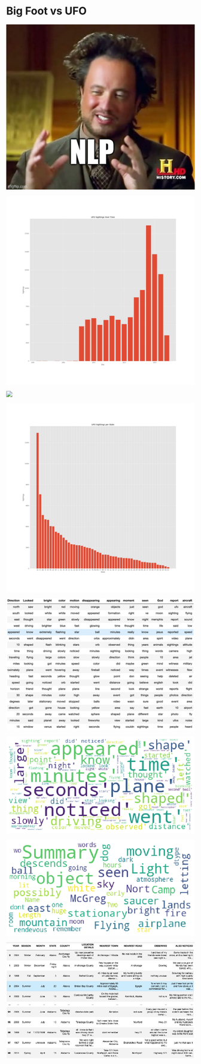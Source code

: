 # Big Foot vs UFO

![](images/meme.jpg)

![](images/ufo_dates.jpg)

![](images/dates.jpg)

![](images/ufo_graph.jpg)

![](images/Screen%20Shot%202020-11-20%20at%206.46.42%20PM.png)

![](images/wordcloud_nmf.png)

![](images/wordcloud_whole.png)

![](images/Screen%20Shot%202020-11-20%20at%206.01.36%20PM.png)
